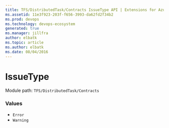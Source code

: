 ```yaml
---
title: TFS/DistributedTask/Contracts IssueType API | Extensions for Azure DevOps Services
ms.assetid: 11e3f923-203f-f656-3993-da62fd2f34b2
ms.prod: devops
ms.technology: devops-ecosystem
generated: true
ms.manager: jillfra
author: elbatk
ms.topic: article
ms.author: elbatk
ms.date: 08/04/2016
---
```


# IssueType

Module path: `TFS/DistributedTask/Contracts`

### Values

* `Error` 
* `Warning` 
